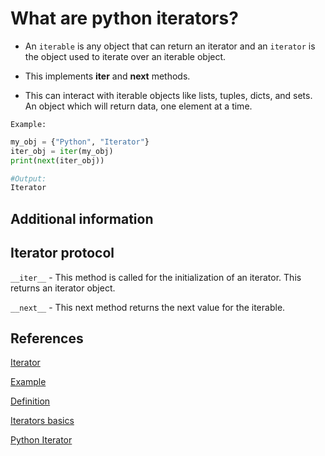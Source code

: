 # What are python iterators?

* An `iterable` is any object that can return an iterator and an `iterator` is the object used to iterate over an iterable object.

* This implements __iter__ and __next__ methods.

* This can interact with iterable objects like lists, tuples, dicts, and sets. An object which will return data, one element at a time.

`Example:`

```python
my_obj = {"Python", "Iterator"}
iter_obj = iter(my_obj)
print(next(iter_obj))

#Output:
Iterator
```

## Additional information

## Iterator protocol

`__iter__` - This method  is called for the initialization of an iterator. This returns an iterator object.

`__next__` - This next method returns the next value for the iterable.

## References

[Iterator](https://www.pythontutorial.net/advanced-python/python-iterators/)

[Example](https://www.edureka.co/blog/python-iterator)

[Definition](https://blog.avenuecode.com/containers-iterables-iterators-and-generators)

[Iterators basics](https://www.geeksforgeeks.org/iterators-in-python/)

[Python Iterator](https://www.programiz.com/python-programming/iterator)

